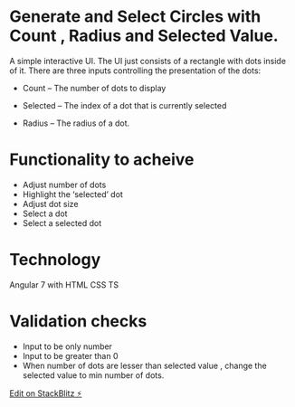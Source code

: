 # Generate and Select Circles with Count , Radius and Selected Value.

 A simple interactive UI.
 The UI just consists of a rectangle with dots inside of it. There are three inputs controlling the presentation of the dots:

* Count – The number of dots to display

* Selected – The index of a dot that is currently selected

* Radius – The radius of a dot.

# Functionality to acheive 
* Adjust number of dots  
* Highlight the ‘selected’ dot
* Adjust dot size
* Select a dot
* Select a selected dot


# Technology 
 Angular 7 with HTML CSS TS 
 
 # Validation checks
 * Input to be only number 
 * Input to be greater than 0 
 * When number of dots are lesser than selected value , change the selected value to min number of dots.
 
 

[Edit on StackBlitz ⚡️](https://stackblitz.com/edit/angular-ktzw6j)
